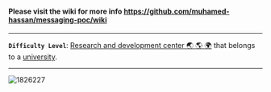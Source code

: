 #### Please visit the wiki for more info https://github.com/muhamed-hassan/messaging-poc/wiki

***

**`Difficulty Level`**: [Research and development center 🌏 🌎 🌍](https://en.wikipedia.org/wiki/Research_and_development) that belongs to a [university](https://en.wikipedia.org/wiki/University).

***

![1826227](https://user-images.githubusercontent.com/17825804/221168461-a39a5fb8-7f1a-4584-bd37-d3f15e778916.jpg)
